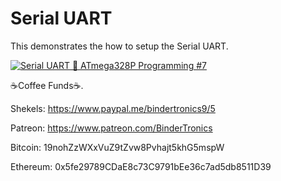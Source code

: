 # **Serial UART**
 
This demonstrates the how to setup the Serial UART.

[![Serial UART 🔴 ATmega328P Programming #7](https://img.youtube.com/vi/Z1CFM-j8hfk/0.jpg)](https://www.youtube.com/watch?v=Z1CFM-j8hfk "Serial UART 🔴 ATmega328P Programming #7")

☕Coffee Funds☕.

Shekels: 
https://www.paypal.me/bindertronics9/5

Patreon:
https://www.patreon.com/BinderTronics

Bitcoin: 
19nohZzWXxVuZ9tZvw8Pvhajt5khG5mspW

Ethereum: 
0x5fe29789CDaE8c73C9791bEe36c7ad5db8511D39
